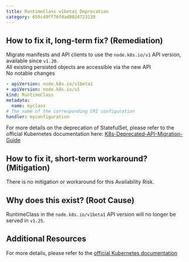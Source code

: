 ```yaml
---
title: RuntimeClass v1beta1 Deprecation
category: 655c49ff76fdad0024723139
---
```


## How to fix it, long-term fix? (Remediation)

Migrate manifests and API clients to use the `node.k8s.io/v1` API version, available since `v1.20`.  
All existing persisted objects are accessible via the new API  
No notable changes

```yaml sample-statefulset.yaml
- apiVersion: node.k8s.io/v1beta1
+ apiVersion: node.k8s.io/v1
kind: RuntimeClass
metadata:
  name: myclass 
# The name of the corresponding CRI configuration
handler: myconfiguration
```

For more details on the deprecation of StatefulSet, please refer to the official Kubernetes documentation here:  [K8s-Deprecated-API-Migration-Guide](https://kubernetes.io/docs/reference/using-api/deprecation-guide/)

## How to fix it, short-term workaround? (Mitigation)

There is no mitigation or workaround for this Availability Risk.

## Why does this exist? (Root Cause)

RuntimeClass in the `node.k8s.io/v1beta1` API version will no longer be served in `v1.25`.

## Additional Resources

For more details, please refer to the [official Kubernetes documentation](https://kubernetes.io/docs/reference/using-api/deprecation-guide/#runtimeclass-v125)